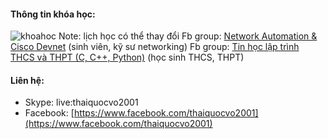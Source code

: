 #### Thông tin khóa học:
![khoahoc](https://scontent.fsgn2-6.fna.fbcdn.net/v/t1.0-9/119239165_1052232858568430_6147607854732177971_o.jpg?_nc_cat=100&_nc_sid=ca434c&_nc_ohc=vs_4ZKzERTsAX_ULrJJ&_nc_ht=scontent.fsgn2-6.fna&oh=91f3c99d4b95a0136a71d7a24f1c090b&oe=5F81797A)
Note: lịch học có thể thay đổi
Fb group: [Network Automation & Cisco Devnet](https://www.facebook.com/groups/networkautomation2001/) (sinh viên, kỹ sư networking) 
Fb group: [Tin học lập trình THCS và THPT (C, C++, Python)](https://www.facebook.com/groups/2327984310681255/) (học sinh THCS, THPT)


#### Liên hệ:
* Skype: live:thaiquocvo2001
* Facebook: [https://www.facebook.com/thaiquocvo2001](https://www.facebook.com/thaiquocvo2001)
